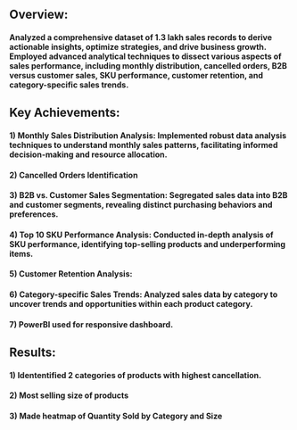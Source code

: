 ## Overview:
#### Analyzed a comprehensive dataset of 1.3 lakh sales records to derive actionable insights, optimize strategies, and drive business growth. Employed advanced analytical techniques to dissect various aspects of sales performance, including monthly distribution, cancelled orders, B2B versus customer sales, SKU performance, customer retention, and category-specific sales trends.

## Key Achievements:

#### 1) Monthly Sales Distribution Analysis: Implemented robust data analysis techniques to understand monthly sales patterns, facilitating informed decision-making and resource allocation.
#### 2) Cancelled Orders Identification
#### 3) B2B vs. Customer Sales Segmentation: Segregated sales data into B2B and customer segments, revealing distinct purchasing behaviors and preferences.
#### 4) Top 10 SKU Performance Analysis: Conducted in-depth analysis of SKU performance, identifying top-selling products and underperforming items.
#### 5) Customer Retention Analysis:
#### 6) Category-specific Sales Trends: Analyzed sales data by category to uncover trends and opportunities within each product category.
#### 7) PowerBI used for responsive dashboard.

## Results:

#### 1) Idententified 2 categories of products with highest cancellation.
#### 2) Most selling size of products
#### 3) Made heatmap of Quantity Sold by Category and Size
